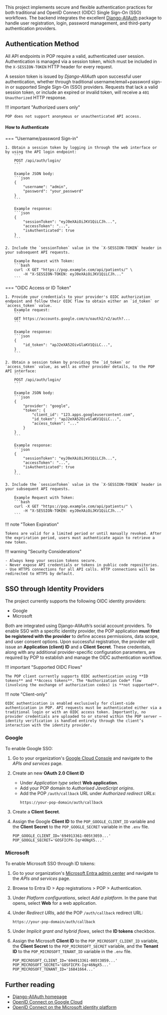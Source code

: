 This project implements secure and flexible authentication practices for both traditional and OpenID Connect (OIDC) Single Sign-On (SSO) workflows. The backend integrates the excellent [Django-AllAuth](https://django-allauth.readthedocs.io/en/latest/) package to handle user registration, login, password management, and third-party authentication providers.

## Authentication Method

All API endpoints in POP require a valid, authenticated user session. Authentication is managed via a session token, which must be included in the `X-SESSION-TOKEN` HTTP header for every request.

A session token is issued by *Django-AllAuth* upon successful user authentication, whether through traditional username/email+password sign-in or supported Single Sign-On (SSO) providers. Requests that lack a valid session token, or include an expired or invalid token, will receive a `401 Unauthorized` HTTP response.

!!! important "Authorized users only" 

    POP does not support anonymous or unauthenticated API access.

#### How to Authenticate

=== "Username/password Sign-in"

    1. Obtain a session token by logging in through the web interface or by using the API login endpoint:
        ```
        POST /api/auth/login/
        ```

        Example JSON body:
        ```json
        {
            "username": "admin",
            "password": "your_password"
        }
        ```

        Example response:
        ```json
        {
            "sessionToken": "eyJ0eXAiOiJKV1QiLCJh...",
            "accessToken": "...",
            "isAuthenticated": true
        }
        ```

    2. Include the `sessionToken` value in the `X-SESSION-TOKEN` header in your subsequent API requests.

        Example Request with Token:
        ```bash
        curl -X GET "https://pop.example.com/api/patients/" \
            -H "X-SESSION-TOKEN: eyJ0eXAiOiJKV1QiLCJh..."
        ```


=== "OIDC Access or ID Token"

    1. Provide your credentials to your provider's OIDC authorization endpoint and follow their OIDC flow to obtain either an `id_token` or `access_token` value.
        Example request:
        ```
        GET https://accounts.google.com/o/oauth2/v2/auth?...
        ```

        Example response:
        ```json
        {
            "id_token": "apJ2eXA52OivGlaKV1QiLC...",
        }
        ```

    2. Obtain a session token by providing the `id_token` or `access_token` value, as well as other provider details, to the POP API interface:
        ```
        POST /api/auth/login/
        ```

        Example JSON body:
        ```json
        {
            "provider": "google",
            "token": {
                "client_id": "123.apps.googleusercontent.com",
                "id_token": "apJ2eXA52OivGlaKV1QiLC...",
                "access_token": "..."
            }
        }
        ```

        Example response:
        ```json
        {
            "sessionToken": "eyJ0eXAiOiJKV1QiLCJh...",
            "accessToken": "...",
            "isAuthenticated": true
        }
        ```

    3. Include the `sessionToken` value in the `X-SESSION-TOKEN` header in your subsequent API requests.

        Example Request with Token:
        ```bash
        curl -X GET "https://pop.example.com/api/patients/" \
            -H "X-SESSION-TOKEN: eyJ0eXAiOiJKV1QiLCJh..."
        ```




!!! note "Token Expiration"
    
    Tokens are valid for a limited period or until manually revoked. After the expriration period, users must authenticate again to retrieve a new token.

!!! warning "Security Considerations"

    - Always keep your session tokens secure.
    - Never expose API credentials or tokens in public code repositories.
    - Use HTTPS connections for all API calls. HTTP connections will be redirected to HTTPS by default.


## SSO through Identity Providers

The project currently supports the following OIDC identity providers:

- Google
- Microsoft

Both are integrated using Django-AllAuth’s social account providers. To enable SSO with a specific identity provider, the POP application **must first be registered with the provider** to define access permissions, data scope, and user consent options. Upon successful registration, the provider will issue an **Application (client) ID** and a **Client Secret**. These credentials, along with any additional provider-specific configuration parameters, are required by POP to establish and manage the OIDC authentication workflow.

!!! important "Supported OIDC Flows"

    The POP client currently supports OIDC authentication using **ID tokens** and **Access tokens**. The *Authorization Code* flow (involving the exchange of authorization codes) is **not supported**.

!!! note "Client-only"

    OIDC authentication is enabled exclusively for client-side authentication in POP. API requests must be authenticated either via a traditional login or with an OIDC access token. Importantly, no provider credentials are uploaded to or stored within the POP server — identity verification is handled entirely through the client’s interaction with the identity provider.



### Google

To enable Google SSO:

1. Go to your organization's [Google Cloud Console](https://console.cloud.google.com/) and navigate to the *APIs and services* page.  

2. Create an new **OAuth 2.0 Client ID**

    - Under *Application type* select **Web application**.
    - Add your POP domain to *Authorised JavaScript origins*.
    - Add the POP `/auth/callback` URL under *Authorized redirect URLs*:
        ```url
        https://your-pop-domain/auth/callback
        ```
3. Create a **Client Secret**.

4. Assign the Google **Client ID** to the `POP_GOOGLE_CLIENT_ID` variable and the **Client Secret** to the `POP_GOOGLE_SECRET` variable in the `.env` file. 
    ```.env
    POP_GOOGLE_CLIENT_ID='694913361-005t3059...'
    POP_GOOGLE_SECRET='GOSFICPX-Iqr46NgX5...'
    ```


### Microsoft

To enable Microsoft SSO through ID tokens:

1. Go to your organization's [Microsoft Entra admin center](https://entra.microsoft.com/) and navigate to the *APIs and services* page.  

2. Browse to Entra ID > App registrations > POP > Authentication.

3. Under *Platform configurations*, select *Add a platform*. In the pane that opens, select **Web** for a web application.

4. Under *Redirect URIs*, add the POP `/auth/callback` redirect URL:
    ```url
    https://your-pop-domain/auth/callback
    ```

5. Under *Implicit grant and hybrid flows*, select the **ID tokens** checkbox.

4. Assign the Microsoft **Client ID** to the `POP_MICROSOFT_CLIENT_ID` variable, the **Client Secret** to the `POP_MICROSOFT_SECRET` variable, and the **Tenant ID** to the `POP_MICROSOFT_TENANT_ID` variable in the `.env` file. 
    ```.env
    POP_MICROSOFT_CLIENT_ID='694913361-005t3059...'
    POP_MICROSOFT_SECRET='GOSFICPX-Iqr46NgX5...'
    POP_MICROSOFT_TENANT_ID='16841664...'
    ```

## Further reading

- [Django-AllAuth homepage](https://allauth.org/)
- [OpenID Connect on Google Cloud](https://developers.google.com/identity/openid-connect/openid-connect)
- [OpenID Connect on the Microsoft identity platform](https://learn.microsoft.com/en-us/entra/identity-platform/v2-protocols-oidc)